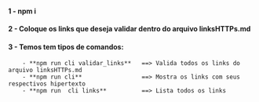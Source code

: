 #### 1 - npm i

#### 2 - Coloque os links que deseja validar dentro do arquivo linksHTTPs.md

#### 3 - Temos tem tipos de comandos:

        - **npm run cli validar_links**   ==> Valida todos os links do arquivo linksHTTPs.md
        - **npm run cli**                 ==> Mostra os links com seus respectivos hipertexto
        - **npm run  cli links**          ==> Lista todos os links